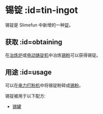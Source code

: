 # 锡锭 :id=tin-ingot

锡锭是 Slimefun 中新增的一种[锭](/Ingots)。  

## 获取 :id=obtaining

在[冶炼炉](/Smeltery)或[电动铸锭机](/Electric-Ingot-Factory)中冶炼[锡粉](/Tin-Dust)可以获得锡锭。

## 用途 :id=usage

可以在[电力打粉机](/Electric-Ingot-Pulverizer)中将锡锭粉碎成[锡粉](/Tin-Dust)。

锡锭被用于以下配方:

* [锡罐](/Tin-Can)
